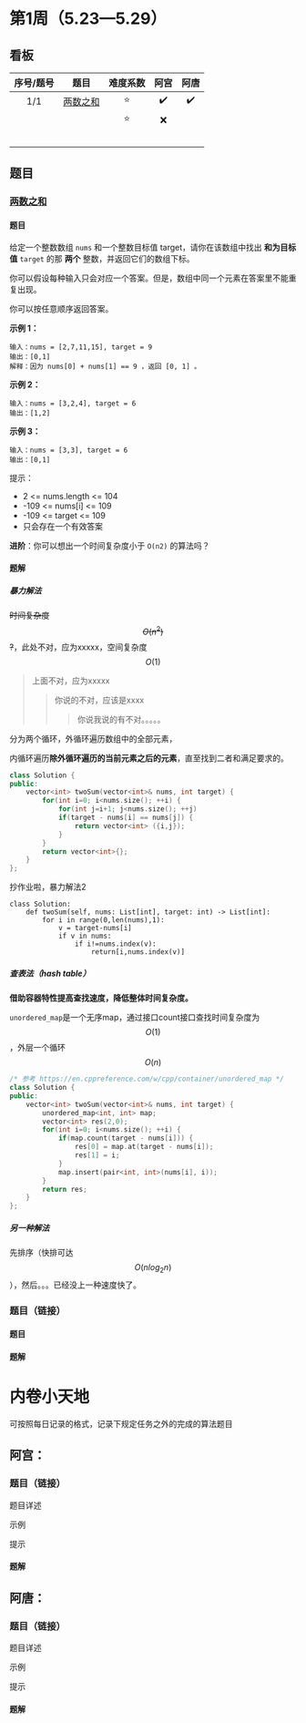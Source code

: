 # 第1周（5.23—5.29）

## 看板

| 序号/题号 |         题目          | 难度系数 |        阿宫        |        阿唐        |
| :-------: | :-------------------: | :------: | :----------------: | :----------------: |
|    1/1    | [两数之和](#两数之和) |  :star:  | :heavy_check_mark: | :heavy_check_mark: |
|           |                       |  :star:  |        :x:         |                    |
|           |                       |          |                    |                    |
|           |                       |          |                    |                    |
|           |                       |          |                    |                    |
|           |                       |          |                    |                    |
|           |                       |          |                    |                    |

## 题目

### [两数之和](https://leetcode.cn/problems/two-sum/)

#### 题目

给定一个整数数组 `nums` 和一个整数目标值 target，请你在该数组中找出 **和为目标值** `target`  的那 **两个** 整数，并返回它们的数组下标。

你可以假设每种输入只会对应一个答案。但是，数组中同一个元素在答案里不能重复出现。

你可以按任意顺序返回答案。

**示例 1：**

```
输入：nums = [2,7,11,15], target = 9
输出：[0,1]
解释：因为 nums[0] + nums[1] == 9 ，返回 [0, 1] 。
```

**示例 2：**

```
输入：nums = [3,2,4], target = 6
输出：[1,2]
```

**示例 3：**

```
输入：nums = [3,3], target = 6
输出：[0,1]
```




提示：

- 2 <= nums.length <= 104
- -109 <= nums[i] <= 109
- -109 <= target <= 109
- 只会存在一个有效答案

**进阶**：你可以想出一个时间复杂度小于 `O(n2)` 的算法吗？

#### 题解



##### 暴力解法

~~时间复杂度$$O(n^2)$$?~~，此处不对，应为xxxxx，空间复杂度$$O(1)$$

> 上面不对，应为xxxxx
>
> > 你说的不对，应该是xxxx
> >
> > > 你说我说的有不对。。。。。

分为两个循环，外循环遍历数组中的全部元素，

内循环遍历**除外循环遍历的当前元素之后的元素**，直至找到二者和满足要求的。

```cpp
class Solution {
public:
    vector<int> twoSum(vector<int>& nums, int target) {
        for(int i=0; i<nums.size(); ++i) {
            for(int j=i+1; j<nums.size(); ++j)
            if(target - nums[i] == nums[j]) {
                return vector<int> ({i,j});
            }
        }
        return vector<int>{};
    }
};
```





抄作业啦，暴力解法2

```python3
class Solution:
    def twoSum(self, nums: List[int], target: int) -> List[int]:
        for i in range(0,len(nums),1):
            v = target-nums[i]
            if v in nums:
                if i!=nums.index(v):
                    return[i,nums.index(v)]
```

##### 查表法（hash table）

**借助容器特性提高查找速度，降低整体时间复杂度。**

`unordered_map`是一个无序map，通过接口count接口查找时间复杂度为$$O(1)$$，外层一个循环$$O(n)$$

```cpp
/* 参考 https://en.cppreference.com/w/cpp/container/unordered_map */
class Solution {
public:
    vector<int> twoSum(vector<int>& nums, int target) {
        unordered_map<int, int> map;
        vector<int> res(2,0);
        for(int i=0; i<nums.size(); ++i) {
            if(map.count(target - nums[i])) {
                res[0] = map.at(target - nums[i]);
                res[1] = i;
            }
            map.insert(pair<int, int>(nums[i], i));
        }
        return res;
    }
};
```



##### 另一种解法

先排序（快排可达$$O(nlog_2n)$$），然后。。。已经没上一种速度快了。



### 题目（链接）

#### 题目



#### 题解







# 内卷小天地

可按照每日记录的格式，记录下规定任务之外的完成的算法题目

## 阿宫：

### 题目（链接）

题目详述

示例

提示

#### 题解

## 阿唐：

### 题目（链接）

题目详述

示例

提示

#### 题解
